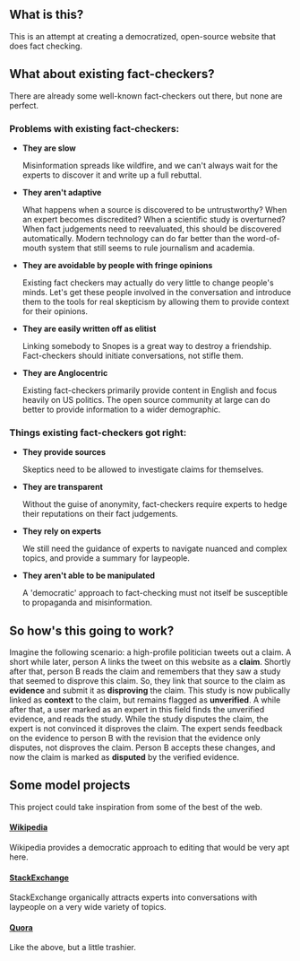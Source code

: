 ## What is this?
This is an attempt at creating a democratized, open-source website that does fact checking.

## What about existing fact-checkers?
There are already some well-known fact-checkers out there, but none are perfect.

### Problems with existing fact-checkers:

- **They are slow**

    Misinformation spreads like wildfire, and we can't always wait for the experts to discover it and write up a full 
    rebuttal.

- **They aren't adaptive**

    What happens when a source is discovered to be untrustworthy? When an expert becomes discredited? When a scientific
    study is overturned? When fact judgements need to reevaluated, this should be discovered automatically. Modern 
    technology can do far better than the word-of-mouth system that still seems to rule journalism and academia.

- **They are avoidable by people with fringe opinions**

    Existing fact checkers may actually do very little to change people's minds. Let's get these people involved in the 
    conversation and introduce them to the tools for real skepticism by allowing them to provide context for their 
    opinions.

- **They are easily written off as elitist**

    Linking somebody to Snopes is a great way to destroy a friendship. Fact-checkers should initiate conversations, not 
    stifle them.

- **They are Anglocentric**

    Existing fact-checkers primarily provide content in English and focus heavily on US politics. The open source 
    community at large can do better to provide information to a wider demographic.


### Things existing fact-checkers got right:

- **They provide sources**
    
    Skeptics need to be allowed to investigate claims for themselves.

- **They are transparent**
    
    Without the guise of anonymity, fact-checkers require experts to hedge their reputations on their fact judgements.

- **They rely on experts**

    We still need the guidance of experts to navigate nuanced and complex topics, and provide a summary for laypeople.

- **They aren't able to be manipulated**

    A 'democratic' approach to fact-checking must not itself be susceptible to propaganda and misinformation.


## So how's this going to work?

Imagine the following scenario: a high-profile politician tweets out a claim. A short while later, person A links the 
tweet on this website as a **claim**. Shortly after that, person B reads the claim and remembers that they saw a study 
that seemed to disprove this claim. So, they link that source to the claim as **evidence** and submit it as 
**disproving** the claim. This study is now publically linked as **context** to the claim, but remains flagged as 
**unverified**. A while after that, a user marked as an expert in this field finds the unverified evidence, and reads 
the study. While the study disputes the claim, the expert is not convinced it disproves the claim. The expert sends 
feedback on the evidence to person B with the revision that the evidence only disputes, not disproves the claim. Person 
B accepts these changes, and now the claim is marked as **disputed** by the verified evidence.


## Some model projects
This project could take inspiration from some of the best of the web.

#### [Wikipedia](https://wikipedia.org)
Wikipedia provides a democratic approach to editing that would be very apt here.

#### [StackExchange](https://stackexchange.com)
StackExchange organically attracts experts into conversations with laypeople on a very wide variety of topics.

#### [Quora](https://quora.com)
Like the above, but a little trashier.